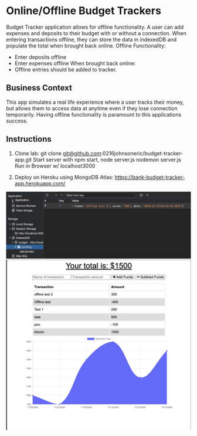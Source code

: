 # Online/Offline Budget Trackers

Budget Tracker application allows for offline functionality. A user can add expenses and deposits to their budget with or without a connection. When entering transactions offline, they can store the data in indexedDB and populate the total when brought back online.
Offline Functionality:
  * Enter deposits offline
  * Enter expenses offline
When brought back online:
  * Offline entries should be added to tracker.
## Business Context

This app simulates a real life experience where a user tracks their money, but allows them to access data at anytime even if they lose connection temporarily. Having offline functionality is paramount to this applications success.

## Instructions 

1)  Clone lab: git clone git@github.com:0216johnsoneric/budget-tracker-app.git Start server with npm start, node 
    server.js nodemon server.js Run in Browser w/ localhost3000 

2)  Deploy on Heroku using MongoDB Atlas: https://bank-budget-tracker-app.herokuapp.com/

<img src="public/icons/Screen Shot 2020-12-12 at 3.25.29 PM.png">

<img src="public/icons/Screen Shot 2020-12-12 at 3.22.25 PM.png">
